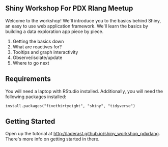 ## Shiny Workshop For PDX Rlang Meetup

Welcome to the workshop! We'll introduce you to the basics behind Shiny, an easy to use web application framework. We'll learn the basics by building a data exploration app piece by piece.

01) Getting the basics down
02) What are reactives for?
03) Tooltips and graph interactivity
04) Observe/isolate/update
05) Where to go next

## Requirements

You will need a laptop with RStudio installed. Additionally, you will need the following packages installed:

```
install.packages("fivethirtyeight", "shiny", "tidyverse")
```

## Getting Started

Open up the tutorial at http://laderast.github.io/shiny_workshop_pdxrlang. There's more info on getting started in there.
